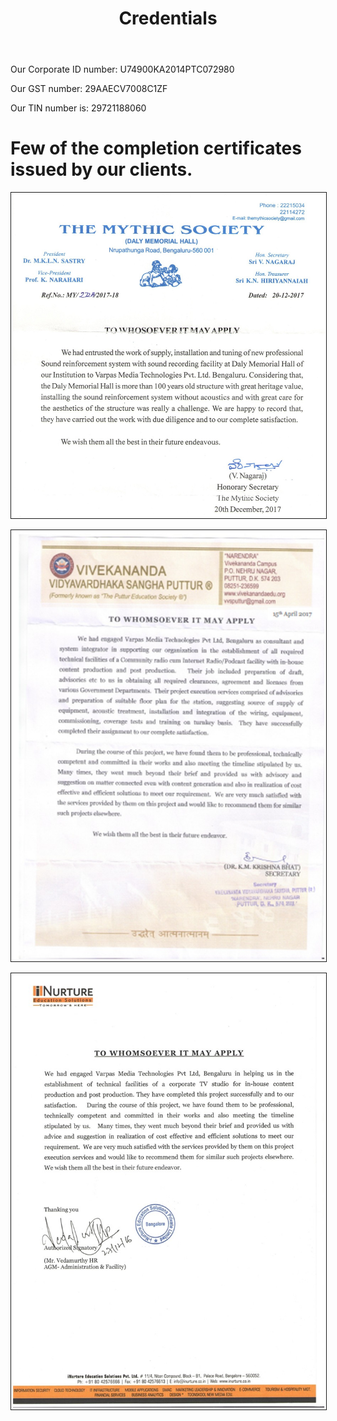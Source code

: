 ﻿---
layout: page
title: Credentials
permalink: /Credentials/
---



<p> Our Corporate ID number: U74900KA2014PTC072980 </p>

<p>Our GST number: 29AAECV7008C1ZF </p>

<p> Our TIN number is: 29721188060 </p>


<h1>Few of the completion certificates issued by our clients.</h1>



<p></p>
<img src = "/Photos/CC by Mythic Society.jpg" border = "1" />
<p></p>

<p></p>
<img src = "/Photos/CC by VVS.jpg" border = "1" />
<p></p>


<p></p>
<img src = "/Photos/CC by iNurture.jpg" border = "1" />
<p></p>